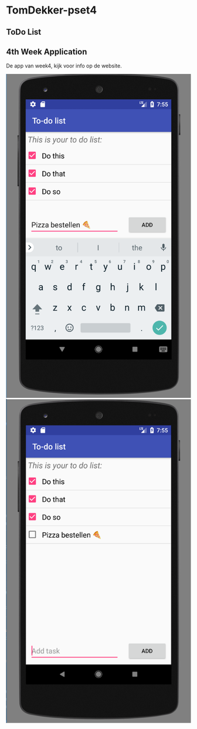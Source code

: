 # TomDekker-pset4
## ToDo List 
## 4th Week Application


De app van week4, kijk voor info op de website.

![alt text](https://github.com/tomdekr/tomdekker-pset4/blob/master/todo1.png)
![alt text](https://github.com/tomdekr/tomdekker-pset4/blob/master/todo2.png)

